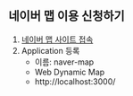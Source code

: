 ## 네이버 맵 이용 신청하기

1. [네이버 맵 사이트 접속](https://www.ncloud.com/product/applicationService/maps)
2. Application 등록
    - 이름: naver-map
    - Web Dynamic Map
    - http://localhost:3000/

